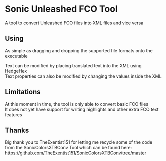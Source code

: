 # Sonic Unleashed FCO Tool
A tool to convert Unleashed FCO files into XML files and vice versa

## Using
As simple as dragging and dropping the supported file formats onto the executable<br>

Text can be modified by placing translated text into the XML using HedgeHex<br>
Text properties can also be modified by changing the values inside the XML<br>

## Limitations
At this moment in time, the tool is only able to convert basic FCO files<br>
It does not yet have support for writing highlights and other extra FCO text features

## Thanks
Big thank you to TheExentist151 for letting me recycle some of the code from the SonicColorsXTBConv Tool which can be found here:<br>
https://github.com/TheExentist151/SonicColorsXTBConv/tree/master
